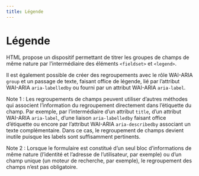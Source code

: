 ```yaml
---
title: Légende
---
```


# Légende


HTML propose un dispositif permettant de titrer les groupes de champs de même nature par l’intermédiaire des éléments `<fieldset>` et `<legend>`.

Il est également possible de créer des regroupements avec le rôle WAI-ARIA `group` et un passage de texte, faisant office de légende, lié par l’attribut WAI-ARIA `aria-labelledby` ou fourni par un attribut WAI-ARIA `aria-label`.

Note 1 : Les regroupements de champs peuvent utiliser d’autres méthodes qui associent l’information du regroupement directement dans l’étiquette du champ.
Par exemple, par l’intermédiaire d’un attribut `title`, d’un attribut WAI-ARIA `aria-label`, d’une liaison `aria-labelledby` faisant office d’étiquette ou encore par l’attribut WAI-ARIA `aria-describedby` associant un texte complémentaire. Dans ce cas, le regroupement de champs devient inutile puisque les labels sont suffisamment pertinents.

Note 2 : Lorsque le formulaire est constitué d’un seul bloc d’informations de même nature (l’identité et l’adresse de l’utilisateur, par exemple) ou d’un champ unique (un moteur de recherche, par exemple), le regroupement des champs n’est pas obligatoire.

